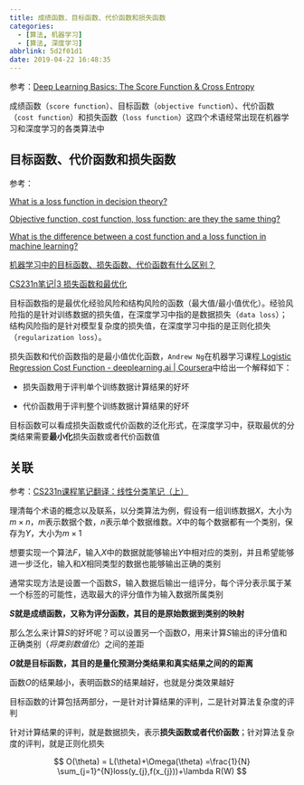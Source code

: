 ```yaml
---
title: 成绩函数、目标函数、代价函数和损失函数
categories:
  - [算法, 机器学习]
  - [算法, 深度学习]
abbrlink: 5d2f01d1
date: 2019-04-22 16:48:35
---
```


参考：[Deep Learning Basics: The Score Function & Cross Entropy](https://aboveintelligent.com/deep-learning-basics-the-score-function-cross-entropy-d6cc20c9f972)

成绩函数（`score function`）、目标函数（`objective functio`n）、代价函数（`cost function`）和损失函数（`loss function`）这四个术语经常出现在机器学习和深度学习的各类算法中

## 目标函数、代价函数和损失函数

参考：

[What is a loss function in decision theory?](https://stats.stackexchange.com/questions/73221/what-is-a-loss-function-in-decision-theory#comment142380_73221)

[Objective function, cost function, loss function: are they the same thing?](https://stats.stackexchange.com/questions/179026/objective-function-cost-function-loss-function-are-they-the-same-thing)

[What is the difference between a cost function and a loss function in machine learning?](https://www.quora.com/What-is-the-difference-between-a-cost-function-and-a-loss-function-in-machine-learning)

[机器学习中的目标函数、损失函数、代价函数有什么区别？](https://www.zhihu.com/question/52398145)

[CS231n笔记|3 损失函数和最优化](https://zhuanlan.zhihu.com/p/41679108)

目标函数指的是最优化经验风险和结构风险的函数（最大值/最小值优化）。经验风险指的是针对训练数据的损失值，在深度学习中指的是数据损失（`data loss`）；结构风险指的是针对模型复杂度的损失值，在深度学习中指的是正则化损失（`regularization loss`）。

损失函数和代价函数指的是最小值优化函数，`Andrew Ng`在机器学习课程[ Logistic Regression Cost Function - deeplearning.ai | Coursera](https://www.coursera.org/learn/neural-networks-deep-learning/lecture/yWaRd/logistic-regression-cost-function)中给出一个解释如下：

* 损失函数用于评判单个训练数据计算结果的好坏

* 代价函数用于评判整个训练数据计算结果的好坏

目标函数可以看成损失函数或代价函数的泛化形式，在深度学习中，获取最优的分类结果需要**最小化**损失函数或者代价函数值

## 关联

参考：[CS231n课程笔记翻译：线性分类笔记（上）](https://zhuanlan.zhihu.com/p/20918580?refer=intelligentunit)

理清每个术语的概念以及联系，以分类算法为例，假设有一组训练数据$X$，大小为$m\times n$，$m$表示数据个数，$n$表示单个数据维数。$X$中的每个数据都有一个类别，保存为$Y$，大小为$m\times 1$

想要实现一个算法$F$，输入$X$中的数据就能够输出$Y$中相对应的类别，并且希望能够进一步泛化，输入和$X$相同类型的数据也能够输出正确的类别

通常实现方法是设置一个函数$S$，输入数据后输出一组评分，每个评分表示属于某一个标签的可能性，选取最大的评分值作为输入数据所属类别

**$S$就是成绩函数，又称为评分函数，其目的是原始数据到类别的映射**

那么怎么来计算$S$的好坏呢？可以设置另一个函数$O$，用来计算$S$输出的评分值和正确类别（*将类别数值化*）之间的差距

**$O$就是目标函数，其目的是量化预测分类结果和真实结果之间的的距离**

函数$O$的结果越小，表明函数$S$的结果越好，也就是分类效果越好

目标函数的计算包括两部分，一是针对计算结果的评判，二是针对算法复杂度的评判

针对计算结果的评判，就是数据损失，表示**损失函数或者代价函数**；针对算法复杂度的评判，就是正则化损失

$$
O(\theta) = L(\theta)+\Omega(\theta)
=\frac{1}{N} \sum_{j=1}^{N}loss(y_{j},f(x_{j}))+\lambda R(W)
$$

